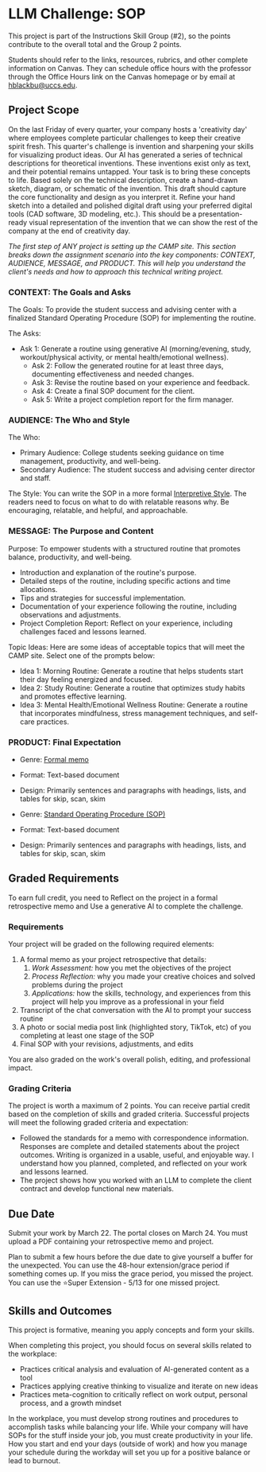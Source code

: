 # LLM Challenge: SOP

This project is part of the Instructions Skill Group (\#2), so the points contribute to the overall total and the Group 2 points.

Students should refer to the links, resources, rubrics, and other complete information on Canvas. They can schedule office hours with the professor through the Office Hours link on the Canvas homepage or by email at hblackbu@uccs.edu. 

## Project Scope

On the last Friday of every quarter, your company hosts a 'creativity day' where employees complete particular challenges to keep their creative spirit fresh. This quarter's challenge is invention and sharpening your skills for visualizing product ideas. Our AI has generated a series of technical descriptions for theoretical inventions. These inventions exist only as text, and their potential remains untapped. Your task is to bring these concepts to life. Based solely on the technical description, create a hand-drawn sketch, diagram, or schematic of the invention. This draft should capture the core functionality and design as you interpret it. Refine your hand sketch into a detailed and polished digital draft using your preferred digital tools (CAD software, 3D modeling, etc.). This should be a presentation-ready visual representation of the invention that we can show the rest of the company at the end of creativity day.

*The first step of ANY project is setting up the CAMP site. This section breaks down the assignment scenario into the key components: CONTEXT, AUDIENCE, MESSAGE, and PRODUCT. This will help you understand the client's needs and how to approach this technical writing project.*

### CONTEXT: The Goals and Asks

The Goals: To provide the student success and advising center with a finalized Standard Operating Procedure (SOP) for implementing the routine.

The Asks:

* Ask 1: Generate a routine using generative AI (morning/evening, study, workout/physical activity, or mental health/emotional wellness).  
  * Ask 2: Follow the generated routine for at least three days, documenting effectiveness and needed changes.  
  * Ask 3: Revise the routine based on your experience and feedback.  
  * Ask 4: Create a final SOP document for the client.  
  * Ask 5: Write a project completion report for the firm manager.

 

### AUDIENCE: The Who and Style

The Who: 

* Primary Audience: College students seeking guidance on time management, productivity, and well-being.  
* Secondary Audience: The student success and advising center director and staff.

The Style: You can write the SOP in a more formal [Interpretive Style](https://pressbooks.pub/hayleyinhighered/chapter/intro-to-technical-writing/). The readers need to focus on what to do with relatable reasons why. Be encouraging, relatable, and helpful, and approachable.

### MESSAGE: The Purpose and Content

Purpose: To empower students with a structured routine that promotes balance, productivity, and well-being.

* Introduction and explanation of the routine's purpose.  
* Detailed steps of the routine, including specific actions and time allocations.  
* Tips and strategies for successful implementation.  
* Documentation of your experience following the routine, including observations and adjustments.  
* Project Completion Report: Reflect on your experience, including challenges faced and lessons learned.

Topic Ideas: Here are some ideas of acceptable topics that will meet the CAMP site. Select one of the prompts below:

* Idea 1: Morning Routine: Generate a routine that helps students start their day feeling energized and focused.  
* Idea 2: Study Routine: Generate a routine that optimizes study habits and promotes effective learning.  
* Idea 3: Mental Health/Emotional Wellness Routine: Generate a routine that incorporates mindfulness, stress management techniques, and self-care practices.

 

### PRODUCT: Final Expectation

* Genre: [Formal memo](https://owl.purdue.edu/owl/subject_specific_writing/professional_technical_writing/memos/parts_of_a_memo.html)  
* Format: Text-based document  
* Design: Primarily sentences and paragraphs with headings, lists, and tables for skip, scan, skim

 

* Genre: [Standard Operating Procedure (SOP)](https://en.wikipedia.org/wiki/Standard_operating_procedure)  
* Format: Text-based document  
* Design: Primarily sentences and paragraphs with headings, lists, and tables for skip, scan, skim

## Graded Requirements

To earn full credit, you need to Reflect on the project in a formal retrospective memo and Use a generative AI to complete the challenge.

### Requirements

Your project will be graded on the following required elements:

1. A formal memo as your project retrospective that details:  
   1. *Work Assessment:* how you met the objectives of the project  
   2. *Process Reflection:* why you made your creative choices and solved problems during the project  
   3. *Applications:* how the skills, technology, and experiences from this project will help you improve as a professional in your field  
2. Transcript of the chat conversation with the AI to prompt your success routine  
3. A photo or social media post link (highlighted story, TikTok, etc) of you completing at least one stage of the SOP  
4. Final SOP with your revisions, adjustments, and edits

You are also graded on the work's overall polish, editing, and professional impact.

### Grading Criteria

The project is worth a maximum of 2 points. You can receive partial credit based on the completion of skills and graded criteria. Successful projects will meet the following graded criteria and expectation:

* Followed the standards for a memo with correspondence information. Responses are complete and detailed statements about the project outcomes. Writing is organized in a usable, useful, and enjoyable way. I understand how you planned, completed, and reflected on your work and lessons learned.    
* The project shows how you worked with an LLM to complete the client contract and develop functional new materials.

## Due Date

Submit your work by March 22\. The portal closes on March 24\. You must upload a PDF containing your retrospective memo and project.

Plan to submit a few hours before the due date to give yourself a buffer for the unexpected. You can use the 48-hour extension/grace period if something comes up. If you miss the grace period, you missed the project. You can use the ⭐Super Extension \- 5/13 for one missed project.

## Skills and Outcomes

This project is formative, meaning you apply concepts and form your skills.

When completing this project, you should focus on several skills related to the workplace:

* Practices critical analysis and evaluation of AI-generated content as a tool  
* Practices applying creative thinking to visualize and iterate on new ideas  
* Practices meta-cognition to critically reflect on work output, personal process, and a growth mindset

In the workplace, you must develop strong routines and procedures to accomplish tasks while balancing your life. While your company will have SOPs for the stuff inside your job, you must create productivity in your life. How you start and end your days (outside of work) and how you manage your schedule during the workday will set you up for a positive balance or lead to burnout. 

